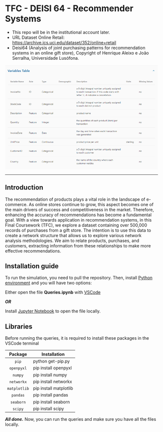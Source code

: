 # TFC - DEISI 64 - Recommender Systems

- This repo will be in the institutional account later.
- URL Dataset Online Retail: https://archive.ics.uci.edu/dataset/352/online+retail
- Deisi64 (Analysis of joint purchasing patterns for recommendation systems in an online gift store), Copyright of Henrique Aleixo e João Serralha, Universidade Lusófona.

![OnlineRetail Banner](assets/OnlineRetail.png)

___
## **Introduction**

The recommendation of products plays a vital role in the landscape of e-commerce. 
As online stores continue to grow, this aspect becomes one of the main drivers of success and competitiveness in the market. Therefore, enhancing the
accuracy of recommendations has become a fundamental goal.
With a view towards application in recommendation systems, in this Final
Coursework (TFC), we explore a dataset containing over 500,000 records of purchases
from a gift store. The intention is to use this data to create a network structure that
allows us to explore various network analysis methodologies. We aim to relate
products, purchases, and customers, extracting information from these relationships
to make more effective recommendations.

## **Installation guide**

To run the simulation, you need to pull the repository.
Then, install [Python environment](https://www.python.org/downloads/) and you will have two options:

Either open the file **Queries.ipynb** with [VSCode](https://code.visualstudio.com/download)

***OR***

Install [Jupyter Notebook](https://jupyter.org/install) to open the file locally.

## **Libraries**

Before running the queries, it is required to install these packages in the VSCode terminal

Package | Installation
 :---: | ---
`pip` | python get-pip.py
`openpyxl` | pip install openpyxl
`numpy` | pip install numpy
`networkx` | pip install networkx
`matplotlib` | pip install matplotlib
`pandas` | pip install pandas
`seaborn` | pip install seaborn
`scipy` | pip install scipy

***All done.*** Now, you can run the queries and make sure you have all the files locally.
